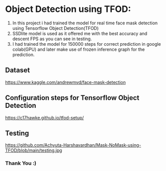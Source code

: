 # Object Detection using TFOD:

1. In this project i had trained the model for real time face mask detection using Tensorflow Object Detection(TFOD)
2. SSDlite model is used as it offered me with the best accuracy and descent FPS as you can see in testing.
3. I had trained the model for 150000 steps for correct prediction in google colab(GPU) and later make use of frozen inference graph for the prediction.

## Dataset
https://www.kaggle.com/andrewmvd/face-mask-detection

## Configuration steps for Tensorflow Object Detection 
https://c17hawke.github.io/tfod-setup/

## Testing
https://github.com/Achyuta-Harshavardhan/Mask-NoMask-using-TFOD/blob/main/testing.jpg


### Thank You :)
